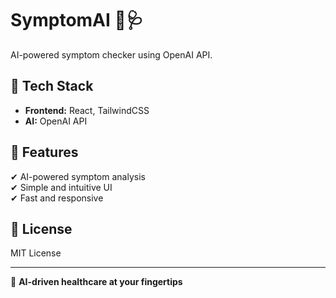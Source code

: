 # SymptomAI 🤖🩺  
AI-powered symptom checker using OpenAI API.  

## 🔹 Tech Stack  
- **Frontend:** React, TailwindCSS  
- **AI:** OpenAI API  

## 📌 Features  
✔ AI-powered symptom analysis  
✔ Simple and intuitive UI  
✔ Fast and responsive  

## 📜 License  
MIT License  

---
🚀 **AI-driven healthcare at your fingertips**
